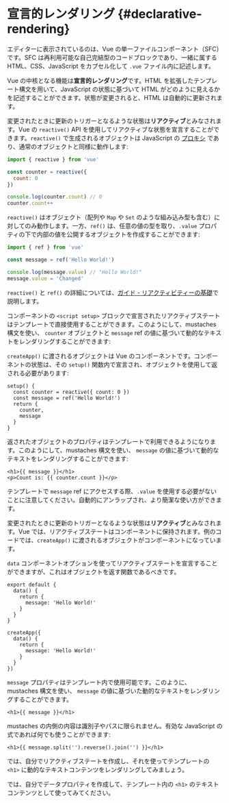 # 宣言的レンダリング {#declarative-rendering}

<div class="sfc">

エディターに表示されているのは、Vue の単一ファイルコンポーネント（SFC）です。SFC は再利用可能な自己完結型のコードブロックであり、一緒に属する HTML、CSS、JavaScript をカプセル化して `.vue` ファイル内に記述します。

</div>

Vue の中核となる機能は**宣言的レンダリング**です。HTML を拡張したテンプレート構文を用いて、JavaScript の状態に基づいて HTML がどのように見えるかを記述することができます。状態が変更されると、HTML は自動的に更新されます。

<div class="composition-api">

変更されたときに更新のトリガーとなるような状態は**リアクティブ**とみなされます。Vue の `reactive()` API を使用してリアクティブな状態を宣言することができます。`reactive()` で生成されるオブジェクトは JavaScript の [プロキシ](https://developer.mozilla.org/ja/docs/Web/JavaScript/Reference/Global_Objects/Proxy) であり、通常のオブジェクトと同様に動作します:

```js
import { reactive } from 'vue'

const counter = reactive({
  count: 0
})

console.log(counter.count) // 0
counter.count++
```

`reactive()` はオブジェクト（配列や `Map` や `Set` のような組み込み型も含む）に対してのみ動作します。一方、`ref()` は、任意の値の型を取り、`.value` プロパティの下で内部の値を公開するオブジェクトを作成することができます:

```js
import { ref } from 'vue'

const message = ref('Hello World!')

console.log(message.value) // "Hello World!"
message.value = 'Changed'
```

`reactive()` と `ref()` の詳細については、<a target="_blank" href="/guide/essentials/reactivity-fundamentals.html">ガイド - リアクティビティーの基礎</a>で説明します。

<div class="sfc">

コンポーネントの `<script setup>` ブロックで宣言されたリアクティブステートはテンプレートで直接使用することができます。このようにして、mustaches 構文を使い、 `counter` オブジェクトと `message` ref の値に基づいて動的なテキストをレンダリングすることができます:

</div>

<div class="html">

`createApp()` に渡されるオブジェクトは Vue のコンポーネントです。コンポーネントの状態は、その `setup()` 関数内で宣言され、オブジェクトを使用して返される必要があります:

```js{2,5}
setup() {
  const counter = reactive({ count: 0 })
  const message = ref('Hello World!')
  return {
    counter,
    message
  }
}
```

返されたオブジェクトのプロパティはテンプレートで利用できるようになります。このようにして、mustaches 構文を使い、 `message` の値に基づいて動的なテキストをレンダリングすることができます:

</div>

```vue-html
<h1>{{ message }}</h1>
<p>Count is: {{ counter.count }}</p>
```

テンプレートで `message` ref にアクセスする際、`.value` を使用する必要がないことに注意してください。自動的にアンラップされ、より簡潔な使い方ができます。

</div>

<div class="options-api">

変更されたときに更新のトリガーとなるような状態は**リアクティブ**とみなされます。Vue では、リアクティブステートはコンポーネントに保持されます。<span class="html">例のコードでは、`createApp()` に渡されるオブジェクトがコンポーネントになっています。</span>

`data` コンポーネントオプションを使ってリアクティブステートを宣言することができますが、これはオブジェクトを返す関数であるべきです。

<div class="sfc">

```js{3-5}
export default {
  data() {
    return {
      message: 'Hello World!'
    }
  }
}
```

</div>
<div class="html">

```js{3-5}
createApp({
  data() {
    return {
      message: 'Hello World!'
    }
  }
})
```

</div>

`message` プロパティはテンプレート内で使用可能です。このように、 mustaches 構文を使い、 `message` の値に基づいた動的なテキストをレンダリングすることができます。

```vue-html
<h1>{{ message }}</h1>
```

</div>

mustaches の内側の内容は識別子やパスに限られません。有効な JavaScript の式であれば何でも使うことができます:

```vue-html
<h1>{{ message.split('').reverse().join('') }}</h1>
```

<div class="composition-api">

では、自分でリアクティブステートを作成し、それを使ってテンプレートの `<h1>` に動的なテキストコンテンツをレンダリングしてみましょう。

</div>

<div class="options-api">

では、自分でデータプロパティを作成して、テンプレート内の `<h1>` のテキストコンテンツとして使ってみてください。

</div>
